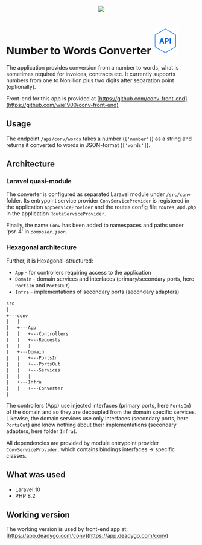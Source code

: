 <p align="center"><a href="https://laravel.com" target="_blank"><img src="https://raw.githubusercontent.com/laravel/art/master/logo-lockup/5%20SVG/2%20CMYK/1%20Full%20Color/laravel-logolockup-cmyk-red.svg" width="400"></a></p>



# Number to Words Converter <img src="_docs/Api.png" height="70"/>

The application provides conversion from a number to words, what is sometimes required for invoices, contracts etc. It currently supports numbers from one to Nonillion plus two digits after separation point (optionally).

Front-end for this app is provided at [https://github.com/conv-front-end](https://github.com/wie1900/conv-front-end)

## Usage
The endpoint `/api/conv/words` takes a number (`['number']`) as a string and returns it converted to words in JSON-format (`['words']`).

## Architecture
### Laravel quasi-module
The converter is configured as separated Laravel module under `/src/conv` folder. Its entrypoint service provider `ConvServiceProvider` is registered in the application `AppServiceProvider` and the routes config file _`routes_api.php`_ in the application `RouteServiceProvider`.

Finally, the name `Conv` has been added to namespaces and paths under 'psr-4' in _`composer.json`_.

### Hexagonal architecture
Further, it is Hexagonal-structured:
- `App` - for controllers requiring access to the application
- `Domain` - domain services and interfaces (primary/secondary ports, here `PortsIn` and `PortsOut`)
- `Infra` - implementations of secondary ports (secondary adapters)
```
src
|
+---conv
|   |
|   +---App
|   |   +---Controllers
|   |   +---Requests
|   |   |
|   +---Domain
|   |   +---PortsIn
|   |   +---PortsOut
|   |   +---Services
|   |   |
|   +---Infra
|   |   +---Converter
|
```

The controllers (App) use injected interfaces (primary ports, here `PortsIn`) of the domain and so they are decoupled from the domain specific services.
Likewise, the domain services use only interfaces (secondary ports, here `PortsOut`) and know nothing about their implementations (secondary adapters, here folder `Infra`).

All dependencies are provided by module entrypoint provider `ConvServiceProvider`, which contains bindings interfaces -> specific classes.

## What was used
- Laravel 10
- PHP 8.2

## Working version
The working version is used by front-end app at:<br/>
[https://app.deadygo.com/conv](https://app.deadygo.com/conv)
